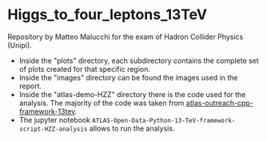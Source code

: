 # Higgs_to_four_leptons_13TeV
Repository by Matteo Malucchi for the exam of Hadron Collider Physics (Unipi).

- Inside the "plots" directory, each subdirectory contains the complete set of plots created for that specific region.
- Inside the "images" directory can be found the images used in the report.
- Inside the "atlas-demo-HZZ" directory there is the code used for the analysis. The majority of the code was taken from [atlas-outreach-cpp-framework-13tev](https://github.com/atlas-outreach-data-tools/atlas-outreach-cpp-framework-13tev).
- The jupyter notebook `ATLAS-Open-Data-Python-13-TeV-framework-script-HZZ-analysis` allows to run the analysis.
